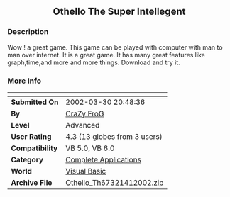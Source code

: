 ﻿<div align="center">

## Othello The Super Intellegent


</div>

### Description

Wow ! a great game. This game can be played with computer with man to man over internet. It is a great game. It has many great features like graph,time,and more and more things. Download and try it.
 
### More Info
 


<span>             |<span>
---                |---
**Submitted On**   |2002-03-30 20:48:36
**By**             |[CraZy FroG](https://github.com/Planet-Source-Code/PSCIndex/blob/master/ByAuthor/crazy-frog.md)
**Level**          |Advanced
**User Rating**    |4.3 (13 globes from 3 users)
**Compatibility**  |VB 5\.0, VB 6\.0
**Category**       |[Complete Applications](https://github.com/Planet-Source-Code/PSCIndex/blob/master/ByCategory/complete-applications__1-27.md)
**World**          |[Visual Basic](https://github.com/Planet-Source-Code/PSCIndex/blob/master/ByWorld/visual-basic.md)
**Archive File**   |[Othello\_Th67321412002\.zip](https://github.com/Planet-Source-Code/crazy-frog-othello-the-super-intellegent__1-33276/archive/master.zip)








